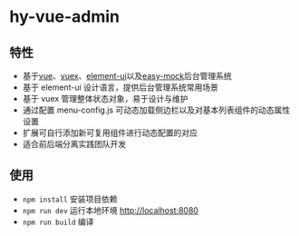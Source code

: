 # hy-vue-admin
## 特性

- 基于[vue](https://github.com/vuejs/vue)、[vuex](https://github.com/vuejs/vuex)、[element-ui](https://github.com/ElemeFE/element)以及[easy-mock](https://github.com/easy-mock/easy-mock)后台管理系统
- 基于 element-ui 设计语言，提供后台管理系统常用场景
- 基于 vuex 管理整体状态对象，易于设计与维护
- 通过配置 menu-config.js 可动态加载侧边栏以及对基本列表组件的动态属性设置
- 扩展可自行添加新可复用组件进行动态配置的对应
- 适合前后端分离实践团队开发

## 使用

- `npm install`  安装项目依赖
- `npm run dev`  运行本地环境 <http://localhost:8080>
- `npm run build` 编译

